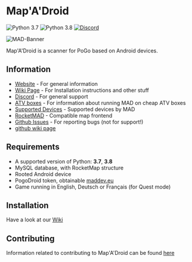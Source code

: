 # Map'A'Droid

![Python 3.7](https://img.shields.io/badge/python-3.7-blue.svg)
![Python 3.8](https://img.shields.io/badge/python-3.8-blue.svg)
[![Discord](https://discordapp.com/api/guilds/465247740553592832/widget.png?style=shield)](https://discord.gg/arKePet)


![MAD-Banner](https://maddev.eu/wp-content/uploads/2020/01/banner_small_web.png)

Map'A'Droid is a scanner for PoGo based on Android devices.

## Information

* [Website](https://www.maddev.eu/) - For general information
* [Wiki Page](https://mad-docs.readthedocs.io/en/latest/) - For Installation instructions and other stuff
* [Discord](https://discord.gg/arKePet) - For general support
* [ATV boxes](https://github.com/Map-A-Droid/MAD-ATV/wiki) - For information about running MAD on cheap ATV boxes
* [Supported Devices](https://github.com/Map-A-Droid/MAD-device-list) - Supported devices by MAD
* [RocketMAD](https://github.com/cecpk/RocketMAD) - Compatible map frontend
* [Github Issues](https://github.com/Map-A-Droid/MAD/issues) - For reporting bugs (not for support!)
* [github wiki page](https://github.com/Map-A-Droid/MAD/wiki)

## Requirements

* A supported version of Python: **3.7**, **3.8**
* MySQL database, with RocketMap structure
* Rooted Android device
* PogoDroid token, obtainable [maddev.eu](https://maddev.eu/shop/)
* Game running in English, Deutsch or Français (for Quest mode)


## Installation

Have a look at our [Wiki](https://mad-docs.readthedocs.io/en/latest/)

## Contributing

Information related to contributing to Map'A'Droid can be found [here](https://github.com/Map-A-Droid/MAD/blob/master/CONTRIBUTING.md)
